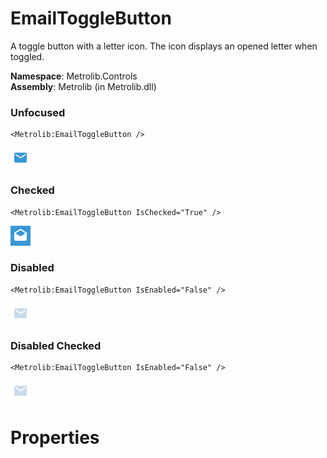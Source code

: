 # EmailToggleButton  

A toggle button with a letter icon.
                The icon displays an opened letter when toggled.

**Namespace**: Metrolib.Controls  
**Assembly**: Metrolib (in Metrolib.dll)  

### Unfocused

```xaml
<Metrolib:EmailToggleButton />
```
![Image of EmailToggleButton, Unfocused](Unfocused.png)

### Checked

```xaml
<Metrolib:EmailToggleButton IsChecked="True" />
```
![Image of EmailToggleButton, Checked](Checked.png)

### Disabled

```xaml
<Metrolib:EmailToggleButton IsEnabled="False" />
```
![Image of EmailToggleButton, Disabled](Disabled.png)

### Disabled Checked

```xaml
<Metrolib:EmailToggleButton IsEnabled="False" />
```
![Image of EmailToggleButton, Disabled Checked](Disabled_Checked.png)

# Properties  

